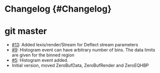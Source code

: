 # Changelog {#Changelog}

# git master

* [#13](https://github.com/HBPVis/Lexis/pull/13):
  Added lexis/render/Stream for Deflect stream parameters
* [#9](https://github.com/HBPVis/Lexis/pull/9):
  Histogram event can have arbitrary number of bins.
  The data limits are given for the binned region
* [#5](https://github.com/HBPVis/Lexis/pull/5):
  Histogram event added.
* Initial version, moved ZeroBufData, ZeroBufRender and ZeroEQHBP
